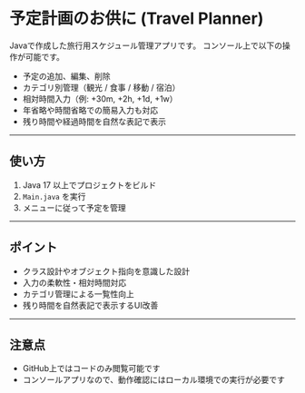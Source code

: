 # 予定計画のお供に (Travel Planner)

Javaで作成した旅行用スケジュール管理アプリです。
コンソール上で以下の操作が可能です。

- 予定の追加、編集、削除
- カテゴリ別管理（観光 / 食事 / 移動 / 宿泊）
- 相対時間入力（例: +30m, +2h, +1d, +1w）
- 年省略や時間省略での簡易入力も対応
- 残り時間や経過時間を自然な表記で表示

---

## 使い方

1. Java 17 以上でプロジェクトをビルド
2. `Main.java` を実行
3. メニューに従って予定を管理

---

## ポイント

- クラス設計やオブジェクト指向を意識した設計
- 入力の柔軟性・相対時間対応
- カテゴリ管理による一覧性向上
- 残り時間を自然表記で表示するUI改善

---

## 注意点

- GitHub上ではコードのみ閲覧可能です
- コンソールアプリなので、動作確認にはローカル環境での実行が必要です
